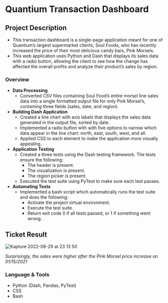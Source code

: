 # Quantium Transaction Dashboard

## **Project Description**
- This transaction dashboard is a single-page application meant for one of Quantium’s largest supermarket clients, Soul Foods, who has recently increased the price of their most delicious candy bars, Pink Morsels.
- This web application uses Python and Dash that displays its sales data with a radio button, allowing the client to see how the change has affected the overall profits and analyze their product’s sales by region.

### **Overview**

- **Data Processing**
  - Converted CSV files containing Soul Food’s entire morsel line sales data into a single formatted output file for only Pink Morsel’s, containing three fields (sales, date, and region).
- **Building Dash Application**
  - Created a line chart with axis labels that displays the sales data generated in the output file, sorted by date.
  - Implemented a radio button with with five options to narrow which data appear in the line chart: north, east, south, west, and all.
  - Applied CSS to each element to make the application more visually appealing.
- **Application Testing**
    - Created a three tests using the Dash testing framework. The tests ensure the following:
      - The header is present.
      - The visualization is present.
      - The region picker is present.
    - Executed the test suite using PyTest to make sure each test passes.
- **Automating Tests**
  - Implemented a bash script which automatically runs the test suite and does the following:
    - Activate the project virtual environment.
    - Execute the test suite.
    - Return exit code 0 if all tests passed, or 1 if something went wrong.

## Ticket Result
![Kapture 2022-08-29 at 23 13 50](https://user-images.githubusercontent.com/94224903/187363392-509cf841-c2d1-42db-a468-249be0cd740c.gif)

*Surprisingly, the sales were higher after the Pink Morsel price increase on 01/15/2021*

### Language **& Tools**

- Python (Dash, Pandas, PyTest)
- CSS
- Bash





